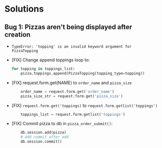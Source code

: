# Solutions

## Bug 1: Pizzas aren't being displayed after creation


- `TypeError: 'topping' is an invalid keyword argument for PizzaTopping`
- [FIX] Change append toppings loop to:
    ``` python
    for topping in toppings_list:
        pizza.toppings.append(PizzaTopping(topping_type=topping))
    ```

- [FIX] request.form.get(NAME) to `order_name` and `pizza_size`
    ```python
        order_name = request.form.get('order_name')
        pizza_size_str = request.form.get('pizza_size')
    ```

- [FIX] `request.form.get('toppings)` to `request.form.getlist('toppings')`
    ```python
        toppings_list = request.form.getlist('toppings')
    ```

- [FIX] Commit pizza to db in `pizza_order_submit()`:
    ```python
        db.session.add(pizza)
        # Add commit after add
        db.session.commit()
    ```
